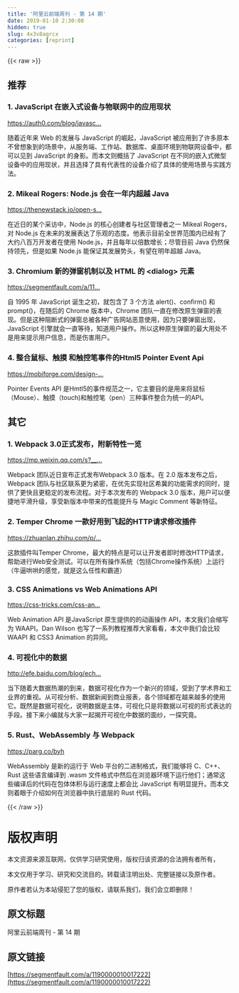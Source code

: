 ```yaml
---
title: '阿里云前端周刊 - 第 14 期' 
date: 2019-01-10 2:30:08
hidden: true
slug: 4x3v8agrcx
categories: [reprint]
---
```


{{< raw >}}

                    
<h2 id="articleHeader0">推荐</h2>
<h3 id="articleHeader1">1. JavaScript 在嵌入式设备与物联网中的应用现状</h3>
<p><a href="https://auth0.com/blog/javascript-for-microcontrollers-and-iot-part-1/?utm_source=newsjs&amp;utm_medium=sc&amp;utm_campaign=javascript_microcontrollers" rel="nofollow noreferrer" target="_blank">https://auth0.com/blog/javasc...</a></p>
<p>随着近年来 Web 的发展与 JavaScript 的崛起，JavaScript 被应用到了许多原本不曾想象到的场景中，从服务端、工作站、数据库、桌面环境到物联网设备中，都可以见到 JavaScript 的身影。而本文则概括了 JavaScript 在不同的嵌入式微型设备中的应用现状，并且选择了具有代表性的设备介绍了具体的使用场景与实践方法。</p>
<h3 id="articleHeader2">2. Mikeal Rogers: Node.js 会在一年内超越 Java</h3>
<p><a href="https://thenewstack.io/open-source-profile-mikeal-rogers-node-js/" rel="nofollow noreferrer" target="_blank">https://thenewstack.io/open-s...</a></p>
<p>在近日的某个采访中，Node.js 的核心创建者与社区管理者之一 Mikeal Rogers， 对 Node.js 在未来的发展表达了乐观的态度。他表示目前全世界范围内已经有了大约八百万开发者在使用 Node.js，并且每年以倍数增长；尽管目前 Java 仍然保持领先，但是如果 Node.js 能保证其发展势头，有望在明年超越 Java。</p>
<h3 id="articleHeader3">3. Chromium 新的弹窗机制以及 HTML 的 &lt;dialog&gt; 元素</h3>
<p><a href="https://segmentfault.com/a/1190000009954183">https://segmentfault.com/a/11...</a></p>
<p>自 1995 年 JavaScript 诞生之初，就包含了 3 个方法 alert()、confirm() 和 prompt()，在随后的 Chrome 版本中，Chrome 团队一直在修改原生弹窗的表现。但是这种阻断式的弹窗总被各种广告网站恶意使用，因为只要弹窗出现，JavaScript 引擎就会一直等待，知道用户操作。所以这种原生弹窗的最大用处不是用来提示用户信息，而是伤害用户。</p>
<h3 id="articleHeader4">4. 整合鼠标、触摸 和触控笔事件的Html5 Pointer Event Api</h3>
<p><a href="https://mobiforge.com/design-development/html5-pointer-events-api-combining-touch-mouse-and-pen" rel="nofollow noreferrer" target="_blank">https://mobiforge.com/design-...</a></p>
<p>Pointer Events API 是Hmtl5的事件规范之一，它主要目的是用来将鼠标（Mouse）、触摸（touch)和触控笔（pen）三种事件整合为统一的API。</p>
<h2 id="articleHeader5">其它</h2>
<h3 id="articleHeader6">1. Webpack 3.0正式发布，附新特性一览</h3>
<p><a href="https://mp.weixin.qq.com/s?__biz=MzIwNjQwMzUwMQ==&amp;mid=2247485273&amp;idx=1&amp;sn=1f51bb483f4b18e2b54b0f70596a5b5e&amp;chksm=9723659ba054ec8dd48d89860d4eb6d8a4e3638bff13aea3162a5126db3747a98dcfe51e8c3a&amp;mpshare=1&amp;scene=23&amp;srcid=0625Aw91PvrpTfpUDpvwnpT1#rd" rel="nofollow noreferrer" target="_blank">https://mp.weixin.qq.com/s?__...</a></p>
<p>Webpack 团队近日宣布正式发布Webpack 3.0 版本。在 2.0 版本发布之后，Webpack 团队与社区联系更为紧密，在优先实现社区希冀的功能需求的同时，提供了更快且更稳定的发布流程。对于本次发布的 Webpack 3.0 版本，用户可以便捷地平滑升级，享受新版本中带来的性能提升与 Magic Comment 等新特征。</p>
<h3 id="articleHeader7">2. Temper Chrome 一款好用到飞起的HTTP请求修改插件</h3>
<p><a href="https://zhuanlan.zhihu.com/p/27657281?utm_medium=social&amp;utm_source=wechat_session&amp;from=groupmessage" rel="nofollow noreferrer" target="_blank">https://zhuanlan.zhihu.com/p/...</a></p>
<p>这款插件叫Temper Chrome，最大的特点是可以让开发者即时修改HTTP请求，帮助进行Web安全测试。可以在所有操作系统（包括Chrome操作系统）上运行（牛逼哄哄的感觉，就是这么任性和霸道）</p>
<h3 id="articleHeader8">3. CSS Animations vs Web Animations API</h3>
<p><a href="https://css-tricks.com/css-animations-vs-web-animations-api/" rel="nofollow noreferrer" target="_blank">https://css-tricks.com/css-an...</a></p>
<p>Web Animation API 是JavaScript 原生提供的的动画操作 API，本文我们会缩写为 WAAPI。Dan Wilson 也写了一系列教程推荐大家看看，本文中我们会比较 WAAPI 和 CSS3 Animation 的异同。</p>
<h3 id="articleHeader9">4. 可视化中的数据</h3>
<p><a href="http://efe.baidu.com/blog/echarts-dataAbstraction-tutorial/" rel="nofollow noreferrer" target="_blank">http://efe.baidu.com/blog/ech...</a></p>
<p>当下随着大数据热潮的到来，数据可视化作为一个新兴的领域，受到了学术界和工业界的重视。从可视分析、数据新闻到商业报表，各个领域都在越来越多的使用它。既然是数据可视化，说明数据是主体，可视化只是将数据以可视的形式表达的手段。接下来小编就与大家一起揭开可视化中数据的面纱，一探究竟。</p>
<h3 id="articleHeader10">5. Rust、WebAssembly 与 Webpack</h3>
<p><a href="https://parg.co/byh" rel="nofollow noreferrer" target="_blank">https://parg.co/byh</a></p>
<p>WebAssembly 是新的运行于 Web 平台的二进制格式，我们能够将 C、C++、Rust 这些语言编译到 .wasm 文件格式中然后在浏览器环境下运行他们；通常这些编译后的代码在包体体积与运行速度上都会比 JavaScript 有明显提升。而本文则着眼于介绍如何在浏览器中执行底层的 Rust 代码。</p>

                
{{< /raw >}}

# 版权声明
本文资源来源互联网，仅供学习研究使用，版权归该资源的合法拥有者所有，

本文仅用于学习、研究和交流目的。转载请注明出处、完整链接以及原作者。

原作者若认为本站侵犯了您的版权，请联系我们，我们会立即删除！

## 原文标题
阿里云前端周刊 - 第 14 期

## 原文链接
[https://segmentfault.com/a/1190000010017222](https://segmentfault.com/a/1190000010017222)

